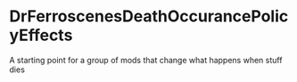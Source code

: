 # DrFerroscenesDeathOccurancePolicyEffects
A starting point for a group of mods that change what happens when stuff dies
